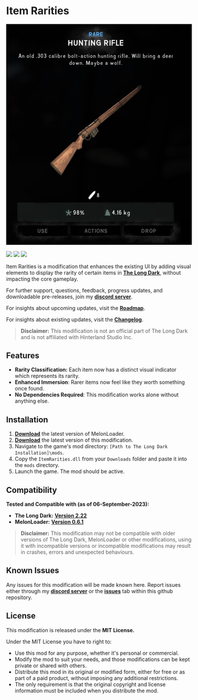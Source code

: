 # Item Rarities

![Screenshot](Images/placeholderiflerarity.jpg)

![](https://img.shields.io/github/downloads/Deaadman/ItemRarities/total.svg) ![](https://img.shields.io/github/downloads/Deaadman/ItemRarities/latest/total.svg)
[![](https://img.shields.io/github/v/release/Deaadman/ItemRarities)](https://github.com/Deaadman/ItemRarities/releases/latest)

Item Rarities is a modification that enhances the existing UI by adding visual elements to display the rarity of certain items in [**The Long Dark**](https://www.hinterlandgames.com/the-long-dark/), without impacting the core gameplay.

For further support, questions, feedback, progress updates, and downloadable pre-releases, join my [**discord server**](https://discord.gg/ZmMNzUzV6A).

For insights about upcoming updates, visit the [**Roadmap**](ROADMAP.md).

For insights about existing updates, visit the [**Changelog**](CHANGELOG.md).

>**Disclaimer:** This modification is not an official part of The Long Dark and is not affiliated with Hinterland Studio Inc.

## Features
- **Rarity Classification:** Each item now has a distinct visual indicator which represents its rarity.
- **Enhanced Immersion**: Rarer items now feel like they worth something once found.
- **No Dependencies Required**: This modification works alone without anything else.

## Installation
1. [**Download**](https://github.com/LavaGang/MelonLoader/releases/latest/download/MelonLoader.Installer.exe) the latest version of MelonLoader.
2. [**Download**](https://github.com/Deaadman/ItemRarities/releases/latest/download/ItemRarities.dll) the latest version of this modification.
3. Navigate to the game's mod directory: `[Path to The Long Dark Installation]\mods`.
4. Copy the `ItemRarities.dll` from your `Downloads` folder and paste it into the `mods` directory.
5. Launch the game. The mod should be active.

## Compatibility
**Tested and Compatible with (as of 06-September-2023):**  

- **The Long Dark:** [**Version 2.22**](https://store.steampowered.com/news/app/305620?updates=true) 
- **MelonLoader:** [**Version 0.6.1**](https://github.com/LavaGang/MelonLoader/blob/master/CHANGELOG.md)

>**Disclaimer:** This modification may not be compatible with older versions of The Long Dark, MelonLoader or other modifications, using it with incompatible versions or incompatible modifications may result in crashes, errors and unexpected behaviours.

## Known Issues
Any issues for this modification will be made known here. Report issues either through my [**discord server**](https://discord.gg/ZmMNzUzV6A) or the [**issues**](https://github.com/Deaadman/ItemRarities/issues) tab within this github repository.

## License
This modification is released under the **MIT License.**

Under the MIT License you have to right to:

-   Use this mod for any purpose, whether it's personal or commercial.
-   Modify the mod to suit your needs, and those modifications can be kept private or shared with others.
-   Distribute this mod in its original or modified form, either for free or as part of a paid product, without imposing any additional restrictions.
-   The only requirement is that the original copyright and license information must be included when you distribute the mod.

